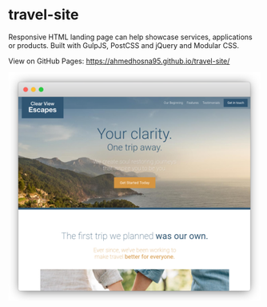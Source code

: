 # travel-site
Responsive HTML landing page can help showcase services, applications or products. Built with GulpJS, PostCSS and jQuery and Modular CSS.

View on GitHub Pages: https://ahmedhosna95.github.io/travel-site/

![](/app/assets/images/tsgulp-banner.png)
